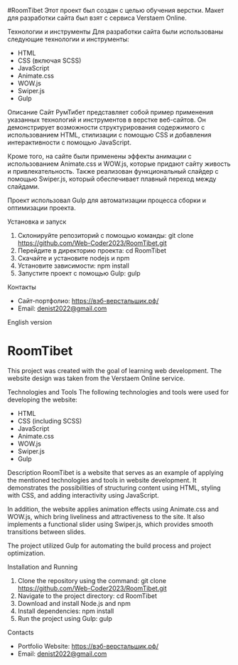 #RoomTibet
Этот проект был создан с целью обучения верстки. Макет для разработки сайта был взят с сервиса Verstaem Online.

Технологии и инструменты
Для разработки сайта были использованы следующие технологии и инструменты:

- HTML
- CSS (включая SCSS)
- JavaScript
- Animate.css
- WOW.js
- Swiper.js
- Gulp

Описание
Сайт РумТибет представляет собой пример применения указанных технологий и инструментов в верстке веб-сайтов. Он демонстрирует возможности структурирования содержимого с использованием HTML, стилизации с помощью CSS и добавления интерактивности с помощью JavaScript.

Кроме того, на сайте были применены эффекты анимации с использованием Animate.css и WOW.js, которые придают сайту живость и привлекательность. Также реализован функциональный слайдер с помощью Swiper.js, который обеспечивает плавный переход между слайдами.

Проект использовал Gulp для автоматизации процесса сборки и оптимизации проекта.

Установка и запуск
1. Склонируйте репозиторий с помощью команды: git clone https://github.com/Web-Coder2023/RoomTibet.git
2. Перейдите в директорию проекта: cd RoomTibet
3. Скачайте и установите nodejs и npm
4. Установите зависимости: npm install
5. Запустите проект с помощью Gulp: gulp

Контакты
- Сайт-портфолио: https://вэб-верстальшик.рф/
- Email: denist2022@gmail.com

English version
# RoomTibet
This project was created with the goal of learning web development. The website design was taken from the Verstaem Online service.

Technologies and Tools
The following technologies and tools were used for developing the website:

- HTML
- CSS (including SCSS)
- JavaScript
- Animate.css
- WOW.js
- Swiper.js
- Gulp

Description
RoomTibet is a website that serves as an example of applying the mentioned technologies and tools in website development. It demonstrates the possibilities of structuring content using HTML, styling with CSS, and adding interactivity using JavaScript.

In addition, the website applies animation effects using Animate.css and WOW.js, which bring liveliness and attractiveness to the site. It also implements a functional slider using Swiper.js, which provides smooth transitions between slides.

The project utilized Gulp for automating the build process and project optimization.

Installation and Running
1. Clone the repository using the command: git clone https://github.com/Web-Coder2023/RoomTibet.git
2. Navigate to the project directory: cd RoomTibet
3. Download and install Node.js and npm
4. Install dependencies: npm install
5. Run the project using Gulp: gulp

Contacts
- Portfolio Website: https://вэб-верстальшик.рф/
- Email: denist2022@gmail.com
